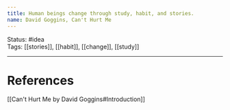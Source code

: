 ```yaml
---
title: Human beings change through study, habit, and stories.
name: David Goggins, Can't Hurt Me
---
```


Status: #idea  
Tags: [[stories]], [[habit]], [[change]], [[study]]

---
# References
[[Can't Hurt Me by David Goggins#Introduction]]